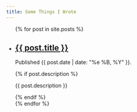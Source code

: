 ```yaml
---
title: Some Things I Wrote
---
```


<ul class="list-unstyled">
    {% for post in site.posts %}
        <li class="mb-5">
            <h2 class="h4"><a href="{{ post.url }}">{{ post.title }}</a></h2>
            <p class="small">Published {{ post.date | date: "%e %B, %Y" }}.</p>
            {% if post.description %}
                <p>{{ post.description }}</p>
            {% endif %}
        </li>
    {% endfor %}
</ul>
